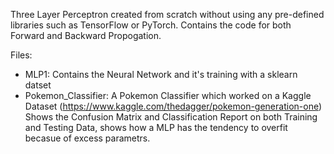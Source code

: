Three Layer Perceptron created from scratch without using any pre-defined libraries such as TensorFlow or PyTorch. 
Contains the code for both Forward and Backward Propogation. 

Files:
- MLP1: Contains the Neural Network and it's training with a sklearn datset
- Pokemon_Classifier: A Pokemon Classifier which worked on a Kaggle Dataset (https://www.kaggle.com/thedagger/pokemon-generation-one)
Shows the Confusion Matrix and Classification Report on both Training and Testing Data, shows how a MLP has the tendency to overfit becasue of excess parametrs.
